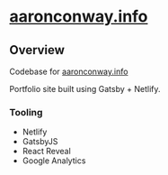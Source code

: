 # [aaronconway.info](https://www.aaronconway.info)

## Overview

Codebase for [aaronconway.info](https://www.aaronconway.info)

Portfolio site built using Gatsby + Netlify.

### Tooling
- Netlify
- GatsbyJS
- React Reveal
- Google Analytics